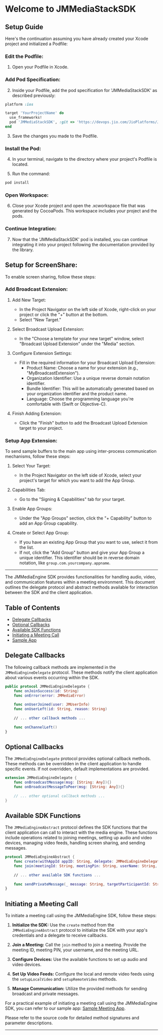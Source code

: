 
# Welcome to JMMediaStackSDK

## Setup Guide

Here's the continuation assuming you have already created your Xcode project and initialized a Podfile:

### Edit the Podfile:

1. Open your Podfile in Xcode.

### Add Pod Specification:

2. Inside your Podfile, add the pod specification for 'JMMediaStackSDK' as described previously:

```ruby
platform :ios

target 'YourProjectName' do
  use_frameworks!
  pod 'JMMediaStackSDK', :git => 'https://devops.jio.com/JioPlatforms/JioMeet_Pilot/_git/JMMediaSoup_iOS', :branch => 'BranchName(release wise)'
end
```

3. Save the changes you made to the Podfile.

### Install the Pod:

4. In your terminal, navigate to the directory where your project's Podfile is located.

5. Run the command:

```bash
pod install
```

### Open Workspace:

6. Close your Xcode project and open the .xcworkspace file that was generated by CocoaPods. This workspace includes your project and the pods.

### Continue Integration:

7. Now that the 'JMMediaStackSDK' pod is installed, you can continue integrating it into your project following the documentation provided by the library.

## Setup for ScreenShare:

To enable screen sharing, follow these steps:

### Add Broadcast Extension:

1. Add New Target:
   - In the Project Navigator on the left side of Xcode, right-click on your project or click the "+" button at the bottom.
   - Select "New Target."

2. Select Broadcast Upload Extension:
   - In the "Choose a template for your new target" window, select "Broadcast Upload Extension" under the "Media" section.

3. Configure Extension Settings:
   - Fill in the required information for your Broadcast Upload Extension:
     - Product Name: Choose a name for your extension (e.g., "MyBroadcastExtension").
     - Organization Identifier: Use a unique reverse domain notation identifier.
     - Bundle Identifier: This will be automatically generated based on your organization identifier and the product name.
     - Language: Choose the programming language you're comfortable with (Swift or Objective-C).

4. Finish Adding Extension:
   - Click the "Finish" button to add the Broadcast Upload Extension target to your project.

### Setup App Extension:

To send sample buffers to the main app using inter-process communication mechanisms, follow these steps:

1. Select Your Target:
   - In the Project Navigator on the left side of Xcode, select your project's target for which you want to add the App Group.

2. Capabilities Tab:
   - Go to the "Signing & Capabilities" tab for your target.

3. Enable App Groups:
   - Under the "App Groups" section, click the "+ Capability" button to add an App Group capability.

4. Create or Select App Group:
   - If you have an existing App Group that you want to use, select it from the list.
   - If not, click the "Add Group" button and give your App Group a unique identifier. This identifier should be in reverse domain notation, like `group.com.yourcompany.appname`.

---------

The JMMediaEngine SDK provides functionalities for handling audio, video, and communication features within a meeting environment. This document outlines the delegate protocol and abstract methods available for interaction between the SDK and the client application.

## Table of Contents

- [Delegate Callbacks](#delegate-callbacks)
- [Optional Callbacks](#optional-callbacks)
- [Available SDK Functions](#available-sdk-functions)
- [Initiating a Meeting Call](#initiating-a-meeting-call)
- [Sample App](#sample-app)

## Delegate Callbacks

The following callback methods are implemented in the `JMMediaEngineDelegate` protocol. These methods notify the client application about various events occurring within the SDK.

```swift
public protocol JMMediaEngineDelegate {
    func onJoinSuccess(id: String)
    func onError(error: JMMediaError)
    
    func onUserJoined(user: JMUserInfo)
    func onUserLeft(id: String, reason: String)
    
    // ... other callback methods ...
    
    func onChannelLeft()
}
```

## Optional Callbacks

The `JMMediaEngineDelegate` protocol provides optional callback methods. These methods can be overridden in the client application to handle specific events. If not overridden, default implementations are provided.

```swift
extension JMMediaEngineDelegate {
    func onBroadcastMessage(msg: [String: Any]){}
    func onBroadcastMessageToPeer(msg: [String: Any]){}
    
    // ... other optional callback methods ...
}
```

## Available SDK Functions

The `JMMediaEngineAbstract` protocol defines the SDK functions that the client application can call to interact with the media engine. These functions include operations related to joining meetings, setting up audio and video devices, managing video feeds, handling screen sharing, and sending messages.

```swift
protocol JMMediaEngineAbstract {
    func create(withAppId appID: String, delegate: JMMediaEngineDelegate?) -> JMMediaEngine
    func join(meetingId: String, meetingPin: String, userName: String, meetingUrl: String)
    
    // ... other available SDK functions ...
    
    func sendPrivateMessage(_ message: String, targetParticipantId: String)
}
```

## Initiating a Meeting Call

To initiate a meeting call using the JMMediaEngine SDK, follow these steps:

1. **Initialize the SDK:** Use the `create` method from the `JMMediaEngineAbstract` protocol to initialize the SDK with your app's credentials and a delegate to receive callbacks.

2. **Join a Meeting:** Call the `join` method to join a meeting. Provide the meeting ID, meeting PIN, your username, and the meeting URL.

3. **Configure Devices:** Use the available functions to set up audio and video devices.

4. **Set Up Video Feeds:** Configure the local and remote video feeds using the `setupLocalVideo` and `setupRemoteVideo` methods.

5. **Manage Communication:** Utilize the provided methods for sending broadcast and private messages.

For a practical example of initiating a meeting call using the JMMediaEngine SDK, you can refer to our sample app: [Sample Meeting App](https://devops.jio.com/JioPlatforms/JioMeet_Pilot/_git/JMMediaSoup_iOS?path=%2FSampleApp%2FMediaStack&version=GBdevelop&_a=contents).

Please refer to the source code for detailed method signatures and parameter descriptions.

---